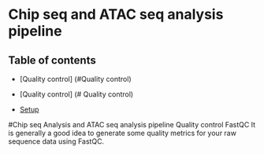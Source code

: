 
# Chip seq and ATAC seq analysis pipeline
## Table of contents
* [Quality control] (#Quality control)

* [Quality control] (# Quality control)
* [Setup](#setup)


#Chip seq Analysis and ATAC seq analysis pipeline
Quality control
FastQC
It is generally a good idea to generate some quality metrics for your raw sequence data using FastQC.
